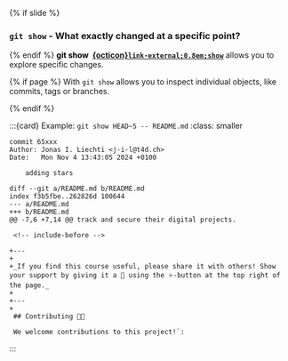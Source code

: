 {% if slide %}
###  `git show` - What exactly changed at a specific point?
{% endif %}
<strong style="color:black">git show &nbsp;[{octicon}`link-external;0.8em;show`](https://git-scm.com/docs/git-show)</strong> allows you to explore specific changes.


{% if page %}
With `git show` allows you to inspect individual objects, like commits, tags or branches.

{% endif %}

:::{card} Example: `git show HEAD~5 -- README.md`
:class: smaller
```{code-block} diff
commit 65xxx
Author: Jonas I. Liechti <j-i-l@t4d.ch>
Date:   Mon Nov 4 13:43:05 2024 +0100

    adding stars

diff --git a/README.md b/README.md
index f3b5fbe..262826d 100644
--- a/README.md
+++ b/README.md
@@ -7,6 +7,14 @@ track and secure their digital projects.
 
 <!-- include-before -->
 
+---
+
+_If you find this course useful, please share it with others! Show your support by giving it a 🌟 using the ⭐-button at the top right of the page._
+
+---
+
 ## Contributing 🤝🎉
 
 We welcome contributions to this project!`:
 ```
:::


